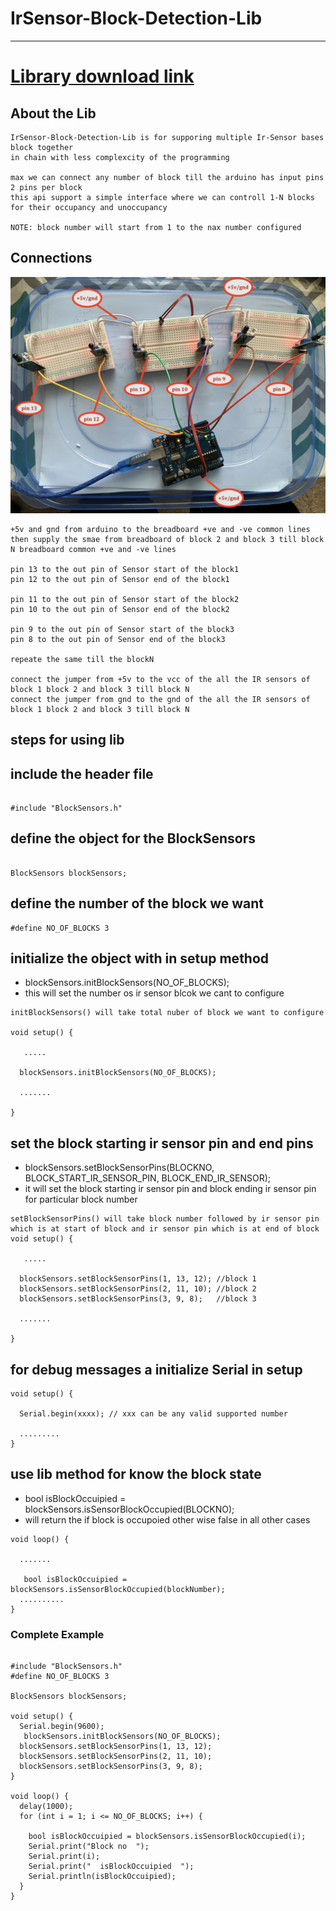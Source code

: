 # IrSensor-Block-Detection-Lib

---

# <a href="https://github.com/adarshkumarsingh83/Pcf8574-lib/archive/main.zip"> Library download link </a>

## About the Lib
```
IrSensor-Block-Detection-Lib is for supporing multiple Ir-Sensor bases block together 
in chain with less complexcity of the programming 

max we can connect any number of block till the arduino has input pins 2 pins per block 
this api support a simple interface where we can controll 1-N blocks for their occupancy and unoccupancy 

NOTE: block number will start from 1 to the nax number configured 

```


## Connections

![img](/image/connection.JPG)
```
+5v and gnd from arduino to the breadboard +ve and -ve common lines 
then supply the smae from breadboard of block 2 and block 3 till block N breadboard common +ve and -ve lines 

pin 13 to the out pin of Sensor start of the block1
pin 12 to the out pin of Sensor end of the block1

pin 11 to the out pin of Sensor start of the block2
pin 10 to the out pin of Sensor end of the block2

pin 9 to the out pin of Sensor start of the block3
pin 8 to the out pin of Sensor end of the block3

repeate the same till the blockN 

connect the jumper from +5v to the vcc of the all the IR sensors of block 1 block 2 and block 3 till block N 
connect the jumper from gnd to the gnd of the all the IR sensors of block 1 block 2 and block 3 till block N

```


## steps for using lib

## include the header file
```

#include "BlockSensors.h"
```

## define the object for the BlockSensors
```

BlockSensors blockSensors;

```

## define the number of the block we want 
```
#define NO_OF_BLOCKS 3
```


## initialize the object with in setup method
*   blockSensors.initBlockSensors(NO_OF_BLOCKS);
* this will set the number os ir sensor blcok we cant to configure 
```
initBlockSensors() will take total nuber of block we want to configure 

void setup() {
  
   .....

  blockSensors.initBlockSensors(NO_OF_BLOCKS);

  .......

}
```

## set the block starting ir sensor pin and end pins 
*    blockSensors.setBlockSensorPins(BLOCKNO, BLOCK_START_IR_SENSOR_PIN, BLOCK_END_IR_SENSOR);
*  it will set the block starting ir sensor  pin and block ending ir sensor  pin for particular block number 
```
setBlockSensorPins() will take block number followed by ir sensor pin which is at start of block and ir sensor pin which is at end of block 
void setup() {
  
   .....

  blockSensors.setBlockSensorPins(1, 13, 12); //block 1
  blockSensors.setBlockSensorPins(2, 11, 10); //block 2
  blockSensors.setBlockSensorPins(3, 9, 8);   //block 3

  .......

}
```

## for debug messages a initialize Serial in setup
```
void setup() {
  
  Serial.begin(xxxx); // xxx can be any valid supported number 

  .........
}

```

## use lib method for know the block state
* bool isBlockOccuipied = blockSensors.isSensorBlockOccupied(BLOCKNO); 
* will return the if block is occupoied other wise false in all other cases 
```
void loop() {
  
  .......
  
   bool isBlockOccuipied = blockSensors.isSensorBlockOccupied(blockNumber);
  ..........
}
```

### Complete Example
```

#include "BlockSensors.h"
#define NO_OF_BLOCKS 3

BlockSensors blockSensors;

void setup() {
  Serial.begin(9600);  
   blockSensors.initBlockSensors(NO_OF_BLOCKS);
  blockSensors.setBlockSensorPins(1, 13, 12);
  blockSensors.setBlockSensorPins(2, 11, 10);
  blockSensors.setBlockSensorPins(3, 9, 8);
}

void loop() {
  delay(1000);
  for (int i = 1; i <= NO_OF_BLOCKS; i++) {
  	
    bool isBlockOccuipied = blockSensors.isSensorBlockOccupied(i);
    Serial.print("Block no  ");
    Serial.print(i);
    Serial.print("  isBlockOccuipied  ");
    Serial.println(isBlockOccuipied);
  }
}

```
